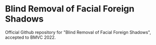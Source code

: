 # Blind Removal of Facial Foreign Shadows
Official Github repository for "Blind Removal of Facial Foreign Shadows", accepted to BMVC 2022. 
